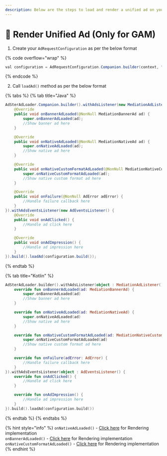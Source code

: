```yaml
---
description: Below are the steps to load and render a unified ad on your app
---
```


# 🎨 Render Unified Ad (Only for GAM)

1. Create your `AdRequestConfiguration` as per the below format

{% code overflow="wrap" %}
```java
val configuration = AdRequestConfiguration.Companion.builder(context, "Your_placement_name");
```
{% endcode %}

2. Call `loadAd()` method as per the below format

{% tabs %}
{% tab title="Java" %}
```java
AdSterAdLoader.Companion.builder().withAdsListener(new MediationAdListener() {
    @Override
    public void onBannerAdLoaded(@NonNull MediationBannerAd ad) {
        super.onBannerAdLoaded(ad);
        //Show banner ad here
    }

    @Override
    public void onNativeAdLoaded(@NonNull MediationNativeAd ad) {
        super.onNativeAdLoaded(ad);
        //Show native ad here
    }

    @Override
    public void onNativeCustomFormatAdLoaded(@NonNull MediationNativeCustomFormatAd ad) {
        super.onNativeCustomFormatAdLoaded(ad);
        //Show native custom format ad here
    }

    @Override
    public void onFailure(@NonNull AdError adError) {
        //Handle failure callback here
    }
}).withAdsEventsListener(new AdEventsListener() {
    @Override
    public void onAdClicked() {
        //Handle ad click here
    }

    @Override
    public void onAdImpression() {
        //Handle ad impression here
    }
}).build().loadAd(configuration.build());
```
{% endtab %}

{% tab title="Kotlin" %}
```kotlin
AdSterAdLoader.builder().withAdsListener(object : MediationAdListener() {
    override fun onBannerAdLoaded(ad: MediationBannerAd) {
        super.onBannerAdLoaded(ad)
        //Show banner ad here
    }

    override fun onNativeAdLoaded(ad: MediationNativeAd) {
        super.onNativeAdLoaded(ad)
        //Show native ad here
    }

    override fun onNativeCustomFormatAdLoaded(ad: MediationNativeCustomFormatAd) {
        super.onNativeCustomFormatAdLoaded(ad)
        //Show native custom format ad here
    }

    override fun onFailure(adError: AdError) {
        //Handle failure callback here
    }
}).withAdsEventsListener(object : AdEventsListener() {
    override fun onAdClicked() {
        //Handle ad click here
    }

    override fun onAdImpression() {
        //Handle ad impression here
    }
}).build().loadAd(configuration.build())
```
{% endtab %}
{% endtabs %}

{% hint style="info" %}
`onNativeAdLoaded()` - [Click here](../how-to-render-an-ad/native-ad.md#kotlin) for Rendering implementation\
`onBannerAdLoaded()` - [Click here](../how-to-render-an-ad/banner-ad.md) for Rendering implementation\
`onNativeCustomFormatAdLoaded()` - [Click here](../how-to-render-an-ad/native-ad-1.md) for Rendering implementation
{% endhint %}
